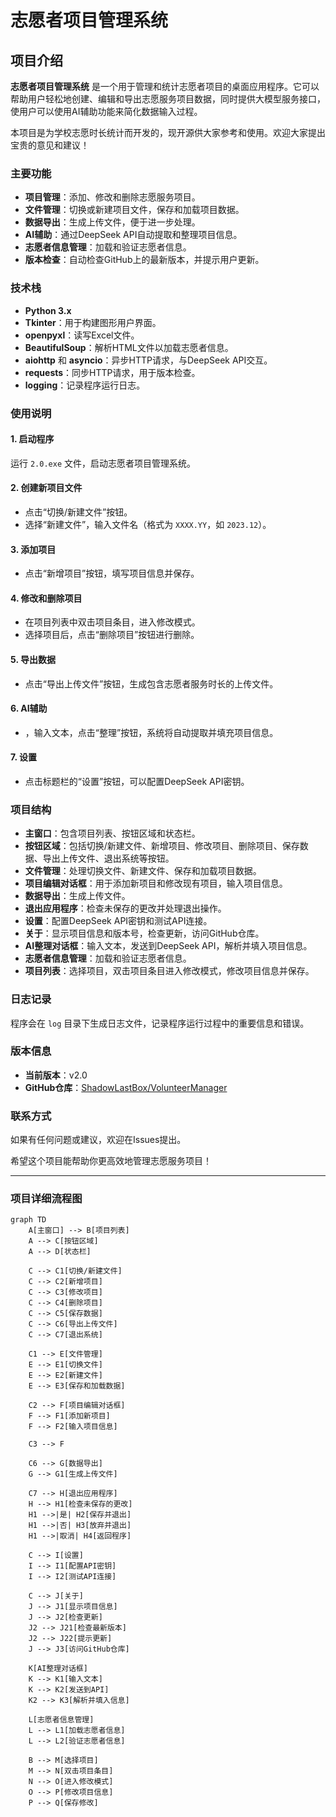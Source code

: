 # 志愿者项目管理系统

## 项目介绍

**志愿者项目管理系统** 是一个用于管理和统计志愿者项目的桌面应用程序。它可以帮助用户轻松地创建、编辑和导出志愿服务项目数据，同时提供大模型服务接口，使用户可以使用AI辅助功能来简化数据输入过程。

本项目是为学校志愿时长统计而开发的，现开源供大家参考和使用。欢迎大家提出宝贵的意见和建议！

### 主要功能

- **项目管理**：添加、修改和删除志愿服务项目。
- **文件管理**：切换或新建项目文件，保存和加载项目数据。
- **数据导出**：生成上传文件，便于进一步处理。
- **AI辅助**：通过DeepSeek API自动提取和整理项目信息。
- **志愿者信息管理**：加载和验证志愿者信息。
- **版本检查**：自动检查GitHub上的最新版本，并提示用户更新。

### 技术栈

- **Python 3.x**
- **Tkinter**：用于构建图形用户界面。
- **openpyxl**：读写Excel文件。
- **BeautifulSoup**：解析HTML文件以加载志愿者信息。
- **aiohttp** 和 **asyncio**：异步HTTP请求，与DeepSeek API交互。
- **requests**：同步HTTP请求，用于版本检查。
- **logging**：记录程序运行日志。

### 使用说明

#### 1. 启动程序
运行 `2.0.exe` 文件，启动志愿者项目管理系统。

#### 2. 创建新项目文件
- 点击“切换/新建文件”按钮。
- 选择“新建文件”，输入文件名（格式为 `XXXX.YY`，如 `2023.12`）。

#### 3. 添加项目
- 点击“新增项目”按钮，填写项目信息并保存。

#### 4. 修改和删除项目
- 在项目列表中双击项目条目，进入修改模式。
- 选择项目后，点击“删除项目”按钮进行删除。

#### 5. 导出数据
- 点击“导出上传文件”按钮，生成包含志愿者服务时长的上传文件。

#### 6. AI辅助
- ，输入文本，点击“整理”按钮，系统将自动提取并填充项目信息。

#### 7. 设置
- 点击标题栏的“设置”按钮，可以配置DeepSeek API密钥。

### 项目结构

- **主窗口**：包含项目列表、按钮区域和状态栏。
- **按钮区域**：包括切换/新建文件、新增项目、修改项目、删除项目、保存数据、导出上传文件、退出系统等按钮。
- **文件管理**：处理切换文件、新建文件、保存和加载项目数据。
- **项目编辑对话框**：用于添加新项目和修改现有项目，输入项目信息。
- **数据导出**：生成上传文件。
- **退出应用程序**：检查未保存的更改并处理退出操作。
- **设置**：配置DeepSeek API密钥和测试API连接。
- **关于**：显示项目信息和版本号，检查更新，访问GitHub仓库。
- **AI整理对话框**：输入文本，发送到DeepSeek API，解析并填入项目信息。
- **志愿者信息管理**：加载和验证志愿者信息。
- **项目列表**：选择项目，双击项目条目进入修改模式，修改项目信息并保存。

### 日志记录

程序会在 `log` 目录下生成日志文件，记录程序运行过程中的重要信息和错误。

### 版本信息

- **当前版本**：v2.0
- **GitHub仓库**：[ShadowLastBox/VolunteerManager](https://github.com/ShadowLastBox/VolunteerManager)

### 联系方式

如果有任何问题或建议，欢迎在Issues提出。

希望这个项目能帮助你更高效地管理志愿服务项目！

---

### 项目详细流程图
```mermaid
graph TD
    A[主窗口] --> B[项目列表]
    A --> C[按钮区域]
    A --> D[状态栏]

    C --> C1[切换/新建文件]
    C --> C2[新增项目]
    C --> C3[修改项目]
    C --> C4[删除项目]
    C --> C5[保存数据]
    C --> C6[导出上传文件]
    C --> C7[退出系统]

    C1 --> E[文件管理]
    E --> E1[切换文件]
    E --> E2[新建文件]
    E --> E3[保存和加载数据]

    C2 --> F[项目编辑对话框]
    F --> F1[添加新项目]
    F --> F2[输入项目信息]

    C3 --> F

    C6 --> G[数据导出]
    G --> G1[生成上传文件]

    C7 --> H[退出应用程序]
    H --> H1[检查未保存的更改]
    H1 -->|是| H2[保存并退出]
    H1 -->|否| H3[放弃并退出]
    H1 -->|取消| H4[返回程序]

    C --> I[设置]
    I --> I1[配置API密钥]
    I --> I2[测试API连接]

    C --> J[关于]
    J --> J1[显示项目信息]
    J --> J2[检查更新]
    J2 --> J21[检查最新版本]
    J2 --> J22[提示更新]
    J --> J3[访问GitHub仓库]

    K[AI整理对话框]
    K --> K1[输入文本]
    K --> K2[发送到API]
    K2 --> K3[解析并填入信息]

    L[志愿者信息管理]
    L --> L1[加载志愿者信息]
    L --> L2[验证志愿者信息]

    B --> M[选择项目]
    M --> N[双击项目条目]
    N --> O[进入修改模式]
    O --> P[修改项目信息]
    P --> Q[保存修改]
